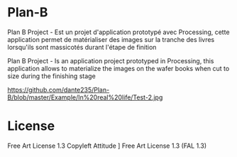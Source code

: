 Plan-B
======

Plan B Project - Est un projet d'application prototypé avec Processing, cette application permet de matérialiser des images sur la tranche des livres lorsqu'ils sont massicotés durant l'étape de finition

Plan B Project - Is an application project prototyped in Processing, this application allows to materialize the images on the wafer books when cut to size during the finishing stage

https://github.com/dante235/Plan-B/blob/master/Example/In%20real%20life/Test-2.jpg

License
======

Free Art License 1.3
Copyleft Attitude ]
Free Art License 1.3 (FAL 1.3)
